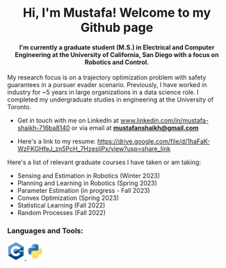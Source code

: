 <h1 align="center">Hi, I'm Mustafa! Welcome to my Github page</h1>
<h4 align="center">I'm currently a graduate student (M.S.) in Electrical and Computer Engineering at the University of California, San Diego with a focus on Robotics and Control. </h4>
  
My research focus is on a trajectory optimization problem with safety guarantees in a pursuer evader scenario. Previously, I have worked in industry for ~5 years in large organizations in a data science role. I completed my undergraduate studies in engineering at the University of Toronto.

- Get in touch with me on LinkedIn at www.linkedin.com/in/mustafa-shaikh-716ba8140 or via email at **mustafanshaikh@gmail.com**

- Here's a link to my resume: https://drive.google.com/file/d/1haFaK-WzFKGHfeJ_zn5PcH_7HzesliPx/view?usp=share_link

Here's a list of relevant graduate courses I have taken or am taking:
- Sensing and Estimation in Robotics (Winter 2023)
- Planning and Learning in Robotics (Spring 2023)
- Parameter Estimation (in progress - Fall 2023)
- Convex Optimization (Spring 2023)
- Statistical Learning (Fall 2022)
- Random Processes (Fall 2022)

<h3 align="left">Languages and Tools:</h3>
<p align="left"> <a href="https://www.w3schools.com/cpp/" target="_blank" rel="noreferrer"> <img src="https://raw.githubusercontent.com/devicons/devicon/master/icons/cplusplus/cplusplus-original.svg" alt="cplusplus" width="40" height="40"/> </a> <a href="https://www.python.org" target="_blank" rel="noreferrer"> <img src="https://raw.githubusercontent.com/devicons/devicon/master/icons/python/python-original.svg" alt="python" width="40" height="40"/> </a> </p>
